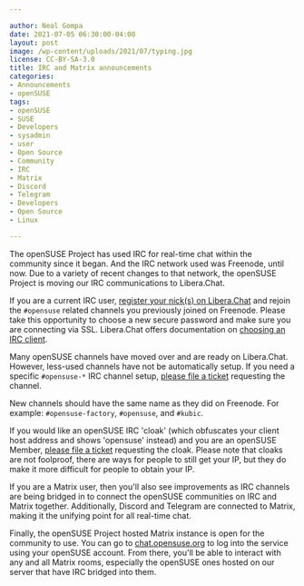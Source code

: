 ```yaml
---

author: Neal Gompa
date: 2021-07-05 06:30:00-04:00
layout: post
image: /wp-content/uploads/2021/07/typing.jpg
license: CC-BY-SA-3.0
title: IRC and Matrix announcements
categories:
- Announcements
- openSUSE
tags:
- openSUSE
- SUSE
- Developers
- sysadmin
- user
- Open Source
- Community
- IRC
- Matrix
- Discord
- Telegram
- Developers
- Open Source
- Linux

---
```


The openSUSE Project has used IRC for real-time chat within the community since it began. And the IRC network used was Freenode, until now.
Due to a variety of recent changes to that network, the openSUSE Project is moving our IRC communications to Libera.Chat.

If you are a current IRC user, [register your nick(s) on Libera.Chat](https://libera.chat/guides/registration#registering)
and rejoin the `#opensuse` related channels you previously joined on Freenode. Please take this opportunity to choose a new
secure password and make sure you are connecting via SSL. Libera.Chat offers documentation on [choosing an IRC client](https://libera.chat/guides/clients).

Many openSUSE channels have moved over and are ready on Libera.Chat. However, less-used channels have not be automatically setup.
If you need a specific `#opensuse-*` IRC channel setup, [please file a ticket](https://code.opensuse.org/project/irc) requesting the channel.

New channels should have the same name as they did on Freenode. For example: `#opensuse-factory`, `#opensuse`, and `#kubic`.

If you would like an openSUSE IRC 'cloak' (which obfuscates your client host address and shows 'opensuse' instead) and you are
an openSUSE Member, [please file a ticket](https://code.opensuse.org/project/irc) requesting the cloak. Please note that cloaks
are not foolproof, there are ways for people to still get your IP, but they do make it more difficult for people to obtain your IP.

If you are a Matrix user, then you'll also see improvements as IRC channels are being bridged in to connect the openSUSE communities
on IRC and Matrix together. Additionally, Discord and Telegram are connected to Matrix, making it the unifying point for all real-time chat.

Finally, the openSUSE Project hosted Matrix instance is open for the community to use. You can go to [chat.opensuse.org](https://chat.opensuse.org)
to log into the service using your openSUSE account. From there, you'll be able to interact with any and all Matrix rooms, especially
the openSUSE ones hosted on our server that have IRC bridged into them.
